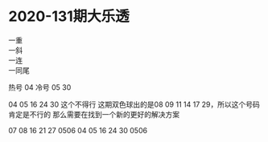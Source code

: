 # 2020-131期大乐透

一重          
一斜      
一连     
一同尾   

热号      04 
冷号      05 30
 
 
 04 05 16 24 30 这个不得行
 这期双色球出的是08 09 11 14 17 29，所以这个号码肯定是不行的
 那么需要在找到一个新的更好的解决方案
 
 
 07 08 16 21 27   0506
 04 05 16 24 30   0506
 
 
 
 